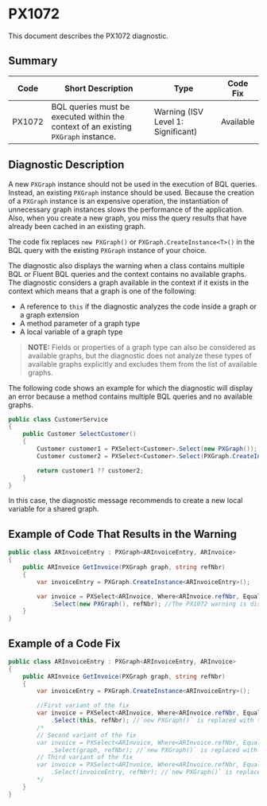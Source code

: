 # PX1072
This document describes the PX1072 diagnostic.

## Summary

| Code   | Short Description                                                                  | Type                           | Code Fix  | 
| ------ | ---------------------------------------------------------------------------------- | ------------------------------ | --------- | 
| PX1072 | BQL queries must be executed within the context of an existing `PXGraph` instance. | Warning (ISV Level 1: Significant) | Available | 

## Diagnostic Description
A new `PXGraph` instance should not be used in the execution of BQL queries. Instead, an existing `PXGraph` instance should be used. Because the creation of a `PXGraph` instance is an expensive operation, the instantiation of unnecessary graph instances slows the performance of the application. Also, when you create a new graph, you miss the query results that have already been cached in an existing graph.

The code fix replaces `new PXGraph()` or `PXGraph.CreateInstance<T>()` in the BQL query with the existing `PXGraph` instance of your choice.

The diagnostic also displays the warning when a class contains multiple BQL or Fluent BQL queries and the context contains no available graphs.
The diagnostic considers a graph available in the context if it exists in the context which means that a graph is one of the following:
 - A reference to `this` if the diagnostic analyzes the code inside a graph or a graph extension
 - A method parameter of a graph type
 - A local variable of a graph type
 
 > **NOTE:** Fields or properties of a graph type can also be considered as available graphs, but the diagnostic does not analyze these types of available graphs explicitly and excludes them from the list of available graphs. 

The following code shows an example for which the diagnostic will display an error because a method contains multiple BQL queries and no available graphs.
```C#
public class CustomerService
{
	public Customer SelectCustomer()
	{
		Customer customer1 = PXSelect<Customer>.Select(new PXGraph());								// Report diagnostic
		Customer customer2 = PXSelect<Customer>.Select(PXGraph.CreateInstance<CustomerMaint>());    // Report diagnostic

		return customer1 ?? customer2;
	}
}
```
In this case, the diagnostic message recommends to create a new local variable for a shared graph.

## Example of Code That Results in the Warning

```C#
public class ARInvoiceEntry : PXGraph<ARInvoiceEntry, ARInvoice>
{
	public ARInvoice GetInvoice(PXGraph graph, string refNbr)
	{
		var invoiceEntry = PXGraph.CreateInstance<ARInvoiceEntry>();

		var invoice = PXSelect<ARInvoice, Where<ARInvoice.refNbr, Equal<Required<ARInvoice.refNbr>>>>
			.Select(new PXGraph(), refNbr); //The PX1072 warning is displayed for this line.
	}
}
```

## Example of a Code Fix

```C#
public class ARInvoiceEntry : PXGraph<ARInvoiceEntry, ARInvoice>
{
	public ARInvoice GetInvoice(PXGraph graph, string refNbr)
	{
		var invoiceEntry = PXGraph.CreateInstance<ARInvoiceEntry>();

        //First variant of the fix
		var invoice = PXSelect<ARInvoice, Where<ARInvoice.refNbr, Equal<Required<ARInvoice.refNbr>>>>
			.Select(this, refNbr); //`new PXGraph()` is replaced with the `this` instance.
        /*
        // Second variant of the fix
        var invoice = PXSelect<ARInvoice, Where<ARInvoice.refNbr, Equal<Required<ARInvoice.refNbr>>>>
			.Select(graph, refNbr); //`new PXGraph()` is replaced with the `graph` instance. 
        // Third variant of the fix
        var invoice = PXSelect<ARInvoice, Where<ARInvoice.refNbr, Equal<Required<ARInvoice.refNbr>>>>
			.Select(invoiceEntry, refNbr); //`new PXGraph()` is replaced with the `invoiceEntry` instance. 
        */
	}
}
```